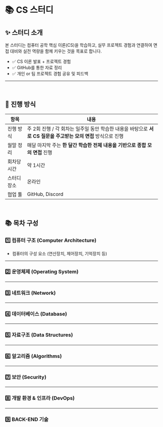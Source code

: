 # 📚 CS 스터디 

## ✨ 스터디 소개
본 스터디는 컴퓨터 공학 핵심 이론(CS)을 학습하고, 실무 프로젝트 경험과 연결하여 면접 대비와 실전 역량을 함께 키우는 것을 목표로 합니다.

- ✅ CS 이론 발표 + 프로젝트 경험
- ✅ GitHub를 통한 자료 정리
- ✅ 개인 or 팀 프로젝트 경험 공유 및 피드백
---
</br>

## 📆 진행 방식

| 항목 | 내용 |
|------|------|
| 진행 방식 | 주 2회 진행 / 각 회차는 일주일 동안 학습한 내용을 바탕으로 **서로 CS 질문을 주고받는 모의 면접** 방식으로 진행 |
| 월말 정리 | 매달 마지막 주는 **한 달간 학습한 전체 내용을 기반으로 종합 모의 면접** 진행 |
| 회차당 시간 | 약 1시간 |
| 스터디 장소 | 온라인 |
| 협업 툴 | GitHub, Discord |

</br>

## 📚 목차 구성
### 1️⃣ 컴퓨터 구조 (Computer Architecture)
- 컴퓨터의 구성 요소 (연산장치, 제어장치, 기억장치 등)
---

### 2️⃣ 운영체제 (Operating System)

---

### 3️⃣ 네트워크 (Network)


---

### 4️⃣ 데이터베이스 (Database)


---

### 5️⃣ 자료구조 (Data Structures)


---

### 6️⃣ 알고리즘 (Algorithms)

---

### 7️⃣ 보안 (Security)

---

### 8️⃣ 개발 환경 & 인프라 (DevOps)


---

### 9️⃣ BACK-END 기술

